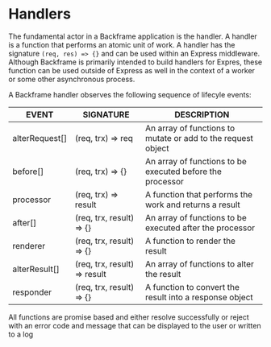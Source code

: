 # Handlers
The fundamental actor in a Backframe application is the handler. A handler is a
function that performs an atomic unit of work. A handler has the signature `(req, res) => {}`
and can be used within an Express middleware. Although Backframe is primarily
intended to build handlers for Expres, these function can be used outside of
Express as well in the context of a worker or some other asynchronous process.

A Backframe handler observes the following sequence of lifecyle events:

| EVENT          | SIGNATURE                    | DESCRIPTION                                                  |
|----------------|------------------------------|--------------------------------------------------------------|
| alterRequest[] | (req, trx) => req            | An array of functions to mutate or add to the request object |
| before[]       | (req, trx) => {}             | An array of functions to be executed before the processor    |
| processor      | (req, trx) => result         | A function that performs the work and returns a result       |
| after[]        | (req, trx, result) => {}     | An array of functions to be executed after the processor     |
| renderer       | (req, trx, result) => {}     | A function to render the result                              |
| alterResult[]  | (req, trx, result) => result | An array of functions to alter the result                    |
| responder      | (req, trx, result) => {}     | A function to convert the result into a response object      |

All functions are promise based and either resolve successfully or reject with
an error code and message that can be displayed to the user or written to a log
